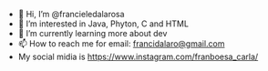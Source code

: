 - 👋 Hi, I’m @francieledalarosa
- 👀 I’m interested in Java, Phyton, C and HTML
- 🌱 I’m currently learning more about dev 
- 📫 How to reach me for email: francidalaro@gmail.com
- My social midia is https://www.instagram.com/franboesa_carla/ 

<!---
francieledalarosa/francieledalarosa is a ✨ special ✨ repository because its `README.md` (this file) appears on your GitHub profile.
You can click the Preview link to take a look at your changes.
--->
